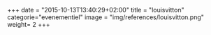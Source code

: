 +++
date = "2015-10-13T13:40:29+02:00"
title = "louisvitton"
categorie="evenementiel"
image = "img/references/louisvitton.png"
weight= 2
+++


